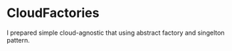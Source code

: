 # CloudFactories

I prepared simple cloud-agnostic that using abstract factory and singelton pattern. 
